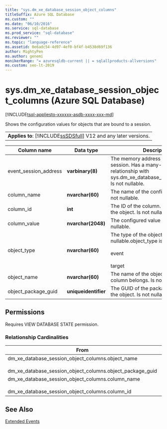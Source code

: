 ```yaml
---
title: "sys.dm_xe_database_session_object_columns"
titleSuffix: Azure SQL Database
ms.custom: ""
ms.date: "06/10/2016"
ms.service: sql-database
ms.prod_service: "sql-database"
ms.reviewer: ""
ms.topic: "language-reference"
ms.assetid: 0e6adc54-4d97-4ef0-bf4f-b4538d69f136
author: MightyPen
ms.author: genemi
monikerRange: "= azuresqldb-current || = sqlallproducts-allversions"
ms.custom: seo-lt-2019
---
```

# sys.dm_xe_database_session_object_columns (Azure SQL Database)
[!INCLUDE[tsql-appliesto-xxxxxx-asdb-xxxx-xxx-md](../../includes/tsql-appliesto-xxxxxx-asdb-xxxx-xxx-md.md)]

  Shows the configuration values for objects that are bound to a session.  
  
||  
|-|  
|**Applies to**: [!INCLUDE[ssSDSfull](../../includes/sssdsfull-md.md)] V12 and any later versions.|  
  
|Column name|Data type|Description|  
|-----------------|---------------|-----------------|  
|event_session_address|**varbinary(8)**|The memory address of the event session. Has a many-to-one relationship with sys.dm_xe_database_sessions.address. Is not nullable.|  
|column_name|**nvarchar(60)**|The name of the configuration value. Is not nullable.|  
|column_id|**int**|The ID of the column. Is unique within the object. Is not nullable.|  
|column_value|**nvarchar(2048)**|The configured value of the column. Is nullable.|  
|object_type|**nvarchar(60)**|The type of the object.  Is not nullable.object_type is one of:<br /><br /> event<br /><br /> target|  
|object_name|**nvarchar(60)**|The name of the object to which this column belongs. Is not nullable.|  
|object_package_guid|**uniqueidentifier**|The GUID of the package that contains the object. Is not nullable.|  
  
## Permissions  
 Requires VIEW DATABASE STATE permission.  
  
### Relationship Cardinalities  
  
|From|To|Relationship|  
|----------|--------|------------------|  
|dm_xe_database_session_object_columns.object_name<br /><br /> dm_xe_database_session_object_columns.object_package_guid|sys.dm_xe_objects.package_guid<br /><br /> sys.dm_xe_objects.name|Many-to-one|  
|dm_xe_database_session_object_columns.column_name<br /><br /> dm_xe_database_session_object_columns.column_id|sys.dm_xe_object_columns.name<br /><br /> sys.dm_xe_object_columns.column_id|Many-to-one|  
  
## See Also  
 [Extended Events](../../relational-databases/extended-events/extended-events.md)  
  
  
